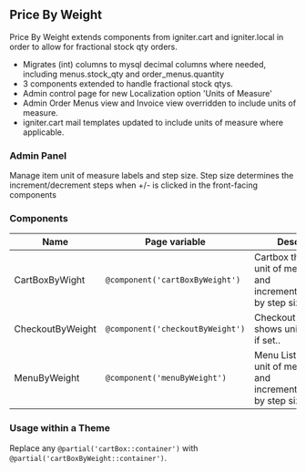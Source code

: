 ## Price By Weight 

Price By Weight extends components from igniter.cart and igniter.local in order to allow for fractional stock qty orders.

- Migrates (int) columns to mysql decimal columns where needed, including menus.stock_qty and order_menus.quantity
- 3 components extended to handle fractional stock qtys.
- Admin control page for new Localization option 'Units of Measure'
- Admin Order Menus view and Invoice view overridden to include units of measure. 
- igniter.cart mail templates updated to include units of measure where applicable. 

### Admin Panel
Manage item unit of measure labels and step size. Step size determines the increment/decrement steps when +/- is clicked in the front-facing components

### Components

| Name     | Page variable                  | Description                                      | Extends |
| -------- | ------------------------------ | ------------------------------------------------ | ------- |
| CartBoxByWight  | `@component('cartBoxByWeight')`  | Cartbox that shows unit of measure if set, and increment/decrements by step size. | [igniter.cart cartBox](git@github.com:CupNoodles/ti-ext-pricebyweight.git) |
| CheckoutByWeight | `@component('checkoutByWeight')` | Checkout form that shows unit of measure if set.. | [igniter.cart checkout](git@github.com:CupNoodles/ti-ext-pricebyweight.git)
| MenuByWeight | `@component('menuByWeight')` | Menu List that shows unit of measure if set, and increment/decrements by step size. | [igniter.local menu](git@github.com:CupNoodles/ti-ext-pricebyweight.git) |


### Usage within a Theme

Replace any `@partial('cartBox::container')` with `@partial('cartBoxByWeight::container')`.